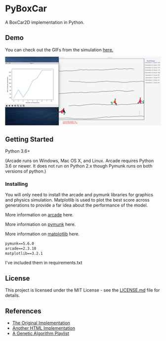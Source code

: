 # PyBoxCar
A BoxCar2D implementation in Python.

## Demo

You can check out the GIFs from the simulation [here.](GIFs.md)

![screenshot](assets/homepage.png)

## Getting Started
Python 3.6+

(Arcade runs on Windows, Mac OS X, and Linux. Arcade requires Python 3.6 or newer. It does not run on Python 2.x though Pymunk runs on both versions of python.)

 ### Installing
 You will only need to install the arcade and pymunk libraries for graphics and physics simulation.
Matplotlib is used to plot the best score across generations to provide a far idea about the performance of the model.

More information on  [arcade](https://arcade.academy/installation.html)  here.

More information on  [pymunk](http://www.pymunk.org/en/latest/installation.html)  here.

More information on [matplotlib](https://matplotlib.org/3.1.0/index.html) here.

```
pymunk==5.6.0
arcade==2.3.10
matplotlib==3.2.1
```
I've included them in requirements.txt

## License
This project is licensed under the MIT License - see the [LICENSE.md](LICENSE.md) file for details.

## References
* [The Original Implementation](http://boxcar2d.com/)
* [Another HTML Implementation](https://rednuht.org/genetic_cars_2/)
* [A Genetic Algorithm Playlist](https://www.youtube.com/watch?v=9zfeTw-uFCw&list=PLRqwX-V7Uu6bJM3VgzjNV5YxVxUwzALHV)
